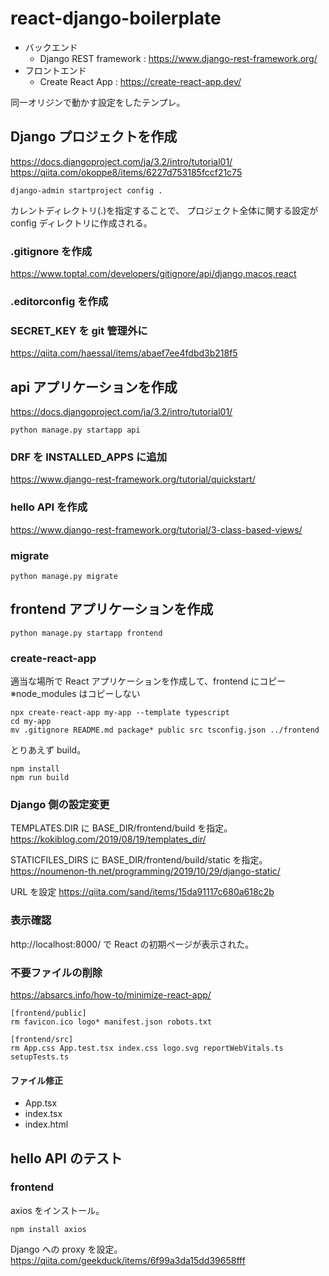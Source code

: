 # react-django-boilerplate

- バックエンド
  - Django REST framework : https://www.django-rest-framework.org/
- フロントエンド
  - Create React App : https://create-react-app.dev/

同一オリジンで動かす設定をしたテンプレ。

## Django プロジェクトを作成

https://docs.djangoproject.com/ja/3.2/intro/tutorial01/<br>
https://qiita.com/okoppe8/items/6227d753185fccf21c75

```
django-admin startproject config .
```

カレントディレクトリ(.)を指定することで、
プロジェクト全体に関する設定が config ディレクトリに作成される。

### .gitignore を作成

https://www.toptal.com/developers/gitignore/api/django,macos,react

### .editorconfig を作成

### SECRET_KEY を git 管理外に

https://qiita.com/haessal/items/abaef7ee4fdbd3b218f5

## api アプリケーションを作成

https://docs.djangoproject.com/ja/3.2/intro/tutorial01/

```
python manage.py startapp api
```

### DRF を INSTALLED_APPS に追加

https://www.django-rest-framework.org/tutorial/quickstart/

### hello API を作成

https://www.django-rest-framework.org/tutorial/3-class-based-views/

### migrate

```
python manage.py migrate
```

## frontend アプリケーションを作成

```
python manage.py startapp frontend
```

### create-react-app

適当な場所で React アプリケーションを作成して、frontend にコピー<br>
※node_modules はコピーしない

```
npx create-react-app my-app --template typescript
cd my-app
mv .gitignore README.md package* public src tsconfig.json ../frontend
```

とりあえず build。

```
npm install
npm run build
```

### Django 側の設定変更

TEMPLATES.DIR に BASE_DIR/frontend/build を指定。<br>
https://kokiblog.com/2019/08/19/templates_dir/

STATICFILES_DIRS に BASE_DIR/frontend/build/static を指定。<br>
https://noumenon-th.net/programming/2019/10/29/django-static/

URL を設定
https://qiita.com/sand/items/15da91117c680a618c2b

### 表示確認

http://localhost:8000/ で React の初期ページが表示された。

### 不要ファイルの削除

https://absarcs.info/how-to/minimize-react-app/

```
[frontend/public]
rm favicon.ico logo* manifest.json robots.txt

[frontend/src]
rm App.css App.test.tsx index.css logo.svg reportWebVitals.ts setupTests.ts
```

#### ファイル修正

- App.tsx
- index.tsx
- index.html

## hello API のテスト

### frontend

axios をインストール。

```
npm install axios
```

Django への proxy を設定。<br>
https://qiita.com/geekduck/items/6f99a3da15dd39658fff
